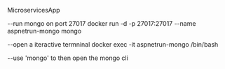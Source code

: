 MicroservicesApp

--run mongo on port 27017
docker run -d -p 27017:27017 --name aspnetrun-mongo mongo

--open a iteractive termninal
docker exec -it aspnetrun-mongo /bin/bash

--use 'mongo' to then open the mongo cli
